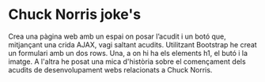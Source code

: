 # Chuck Norris joke's
Crea una pàgina web amb un espai on posar l’acudit i un botó que, mitjançant una crida AJAX, vagi saltant acudits.
Utilitzant Bootstrap he creat un formulari amb un dos rows. Una, a on hi ha els elements h1, el butó i la imatge. A l'altra he posat una mica d'història sobre el començament dels acudits de desenvolupament webs relacionats a Chuck Norris.
